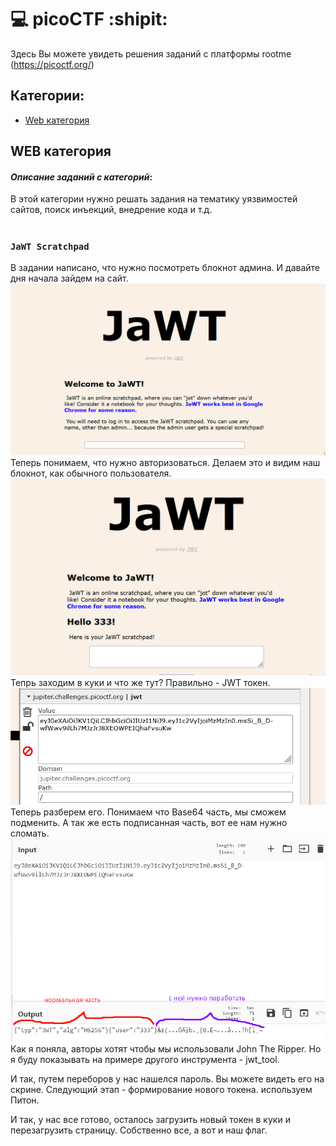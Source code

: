 # :computer: picoCTF :shipit:
Здесь Вы можете увидеть решения заданий с платформы rootme (https://picoctf.org/)
## Категории:
- [Web категория](#WEBкатегория)

## WEB категория
#### ___Описание заданий с категорий___:
В этой категории нужно решать задания на тематику уязвимостей сайтов, поиск инъекций, внедрение кода и т.д.
# 
# 
### `JaWT Scratchpad`
В задании написано, что нужно посмотреть блокнот админа. И давайте дня начала зайдем на сайт.
![код страницы](https://github.com/YanaGerasimenko/ctf-writeups/blob/main/picoctf/pics/jwt_1.png)
Теперь понимаем, что нужно авторизоваться. Делаем это и видим наш блокнот, как обычного пользователя.
![код страницы](https://github.com/YanaGerasimenko/ctf-writeups/blob/main/picoctf/pics/jwt_2.png)
Тепрь заходим в куки и что же тут? Правильно - JWT токен.
![код страницы](https://github.com/YanaGerasimenko/ctf-writeups/blob/main/picoctf/pics/jwt_3.png)
Теперь разберем его. Понимаем что Base64 часть, мы сможем подменить. А так же есть подписанная часть, вот ее нам нужно сломать.
![код страницы](https://github.com/YanaGerasimenko/ctf-writeups/blob/main/picoctf/pics/jwt_4.png)
Как я поняла, авторы хотят чтобы мы использовали John The Ripper. Но я буду показывать на примере другого инструмента - jwt_tool.

И так, путем переборов у нас нашелся пароль. Вы можете видеть его на скрине. Следующий этап - формирование нового токена. используем Питон.

И так, у нас все готово, осталось загрузить новый токен в куки и перезагрузить страницу. Собственно все, а вот и наш флаг.
